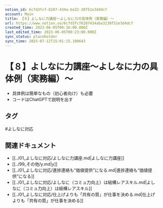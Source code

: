 ```yaml
---
notion_id: 6cfd3fcf-6287-434a-ba32-30f51e3d4dcf
account: Main
title: 【８】よしなに力講座〜よしなに力の具体例（実務編）〜
url: https://www.notion.so/6cfd3fcf6287434aba3230f51e3d4dcf
created_time: 2023-06-05T00:16:00.000Z
last_edited_time: 2023-06-05T00:23:00.000Z
sync_status: placeholder
sync_time: 2025-07-12T15:01:15.108643
---
```

# 【８】よしなに力講座〜よしなに力の具体例（実務編）〜

- 具体例は簡単なもの（初心者向け）も必要
- コードはChatGPTで説明を出す

## タグ

#よしなに対応 

## 関連ドキュメント

- [[../01_よしなに対応/よしなに力講座.md|よしなに力講座]]
- [[../99_その他/y.md|y]]
- [[../01_よしなに対応/進捗連絡も“価値提供”になる.md|進捗連絡も“価値提供”になる]]
- [[../01_よしなに対応/よしなに（コミュ力向上）は結構レアスキル.md|よしなに（コミュ力向上）は結構レアスキル]]
- [[../01_よしなに対応/仕上げよりも「共有の質」が仕事を決める.md|仕上げよりも「共有の質」が仕事を決める]]
